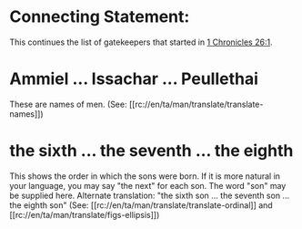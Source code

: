 # Connecting Statement:

This continues the list of gatekeepers that started in [1 Chronicles 26:1](../26/01.md).

# Ammiel ... Issachar ... Peullethai

These are names of men. (See: [[rc://en/ta/man/translate/translate-names]])

# the sixth ... the seventh ... the eighth

This shows the order in which the sons were born. If it is more natural in your language, you may say "the next" for each son. The word "son" may be supplied here. Alternate translation: "the sixth son ... the seventh son ... the eighth son" (See: [[rc://en/ta/man/translate/translate-ordinal]] and [[rc://en/ta/man/translate/figs-ellipsis]])

